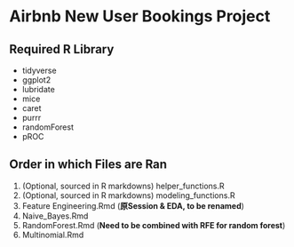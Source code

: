 # Airbnb New User Bookings Project

## Required R Library
- tidyverse
- ggplot2
- lubridate
- mice
- caret
- purrr
- randomForest
- pROC

## Order in which Files are Ran
1. (Optional, sourced in R markdowns) helper_functions.R
2. (Optional, sourced in R markdowns) modeling_functions.R
3. Feature Engineering.Rmd (**原Session & EDA, to be renamed**)
4. Naive_Bayes.Rmd
6. RandomForest.Rmd (**Need to be combined with RFE for random forest**)
7. Multinomial.Rmd
